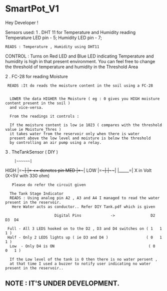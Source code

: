 # SmartPot_V1

  Hey Developer !
   
   Sensors used: 
   1 . DHT 11 for Temperature and Humidity reading
     Temperature LED pin - 5;
     Humidity LED pin - 7;
     
    READS : Temperature , Humidity using DHT11 
   CONTROL :
     Turns on Red LED and Blue LED 
     indicating Temperature and humidity is high in that present environment.
      You can feel free to change the threshold of temperature and humidity in the Threshold Area
      
      
   2 . FC-28 for reading Moisture     
     
     READS :It do reads the moisture content in the soil using a FC-28 
      
      
      LOWER the data HIGHER the Moisture ( eg : 0 gives you HIGH moisture content present in the soil ) 
      and vice-versa.
      
      From the readings it controls : 
      
      If the moisture content is low ie 1023 ( compares with the threshold value ie Moisture_Thres )
      it takes water from the reservoir only when there is water 
      present above the low level and moisture is below the threshold 
      by controlling an air pump using a relay.
    
   3 . TheTankSensor ( DIY )
      
        |~~~~~~|         
   HIGH |=~~~~~|        |=      <= denotes pin
   MED  |=~~~~~|
   LOW  |=~~~~~|
        |~~~~~~| 
        |_____=|    X in Volt   (X<5V with 330 ohm)
       
       Please do refer the circuit given
       
      The Tank Stage Indicator                                        
      READS : Using analog pin A2 , A3 and A4 I managed to read the water present in the reservoir.
       Here Water acts as conductor.. Refer DIY Tank.pdf which is given 
      
                          Digital Pins             ->                D2  D3  D4  
     
     Full - All 3 LEDS hooked on to the D2 , D3 and D4 switches on ( 1   1   1 ) 
     Half - Only 2 LEDS lights up ( ie D3 and D4 )                 ( 0   1   1 )
      Low  - Only D4 is ON                                          ( 0   0   1 )
      
      If the Low level of the tank is 0 then there is no water persent , 
      at that time I used a buzzer to notify user indicating no water present in the reservoir..
 
   ## NOTE : IT'S UNDER DEVELOPMENT.
